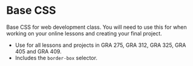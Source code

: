 # Base CSS
Base CSS for web development class. You will need to use this for when working on your online lessons and creating your final project.

- Use for all lessons and projects in GRA 275, GRA 312, GRA 325, GRA 405 and GRA 409.
- Includes the ```border-box``` selector.
